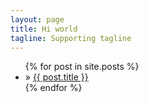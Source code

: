 ```yaml
---
layout: page
title: Hi world
tagline: Supporting tagline
---
```


<ul class="posts">
  {% for post in site.posts %}
    <li><span></span> &raquo; <a href="{{ BASE_PATH }}{{ post.url }}">{{ post.title }}</a></li>
  	<!-- <p>{{ post.excerpt }}</p> -->
  {% endfor %}
</ul>



